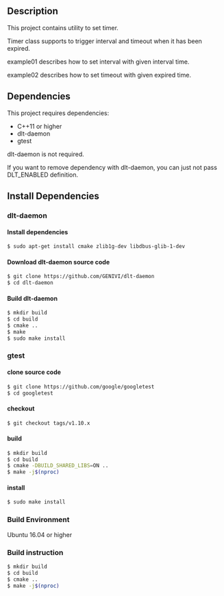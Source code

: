 ## Description
This project contains utility to set timer.

Timer class supports to trigger interval and timeout when it has been expired.

example01 describes how to set interval with given interval time.

example02 describes how to set timeout with given expired time.

## Dependencies
This project requires dependencies:
- C++11 or higher
- dlt-daemon
- gtest

dlt-daemon is not required.

If you want to remove dependency with dlt-daemon, you can just not pass DLT_ENABLED definition.

## Install Dependencies
### dlt-daemon
#### Install dependencies
```bash
$ sudo apt-get install cmake zlib1g-dev libdbus-glib-1-dev
```

#### Download dlt-daemon source code
```bash
$ git clone https://github.com/GENIVI/dlt-daemon
$ cd dlt-daemon
```

#### Build dlt-daemon
```bash
$ mkdir build
$ cd build
$ cmake ..
$ make
$ sudo make install
```

### gtest
#### clone source code
```bash
$ git clone https://github.com/google/googletest
$ cd googletest
```
 
#### checkout
```bash
$ git checkout tags/v1.10.x
```
 
#### build
```bash
$ mkdir build
$ cd build
$ cmake -DBUILD_SHARED_LIBS=ON ..
$ make -j$(nproc)
```
 
#### install
```bash
$ sudo make install
```

### Build Environment
Ubuntu 16.04 or higher

### Build instruction
```bash
$ mkdir build
$ cd build
$ cmake ..
$ make -j$(nproc)
```
